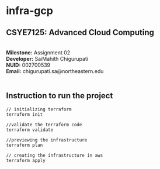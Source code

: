 # infra-gcp

## CSYE7125: Advanced Cloud Computing

<br>
<strong>Milestone:</strong> Assignment 02 <br>
<strong>Developer:</strong> SaiMahith Chigurupati <br>
<strong>NUID:</strong> 002700539 <br>
<strong>Email:</strong> chigurupati.sa@northeastern.edu <br>
<br>

## Instruction to run the project

```
// initializing terraform
terraform init

//validate the terraform code
terraform validate

//previewing the infrastructure
terraform plan

// creating the infrastructure in aws
terraform apply

```

